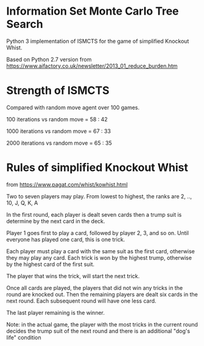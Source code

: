 Information Set Monte Carlo Tree Search
=======================================

Python 3 implementation of ISMCTS for the game of simplified Knockout Whist.

Based on Python 2.7 version from https://www.aifactory.co.uk/newsletter/2013_01_reduce_burden.htm

Strength of ISMCTS
==================
Compared with random move agent over 100 games.

100 iterations vs random move =  58 : 42

1000 iterations vs random move = 67 : 33

2000 iterations vs random move = 65 : 35

Rules of simplified Knockout Whist
==================================
from https://www.pagat.com/whist/kowhist.html

Two to seven players may play. From lowest to highest, the ranks are 2, .., 10, J, Q, K, A

In the first round, each player is dealt seven cards then a trump suit is
determine by the next card in the deck.

Player 1 goes first to play a card, followed by player 2, 3, and so on. Until
everyone has played one card, this is one trick.

Each player must play a card with the same suit as the first card, otherwise
they may play any card. Each trick is won by the highest trump, otherwise by
the highest card of the first suit.

The player that wins the trick, will start the next trick.

Once all cards are played, the players that did not win any tricks in the round
are knocked out. Then the remaining players are dealt six cards in
the next round. Each subsequent round will have one less card.

The last player remaining is the winner.

Note: in the actual game, the player with the most tricks in the current
round decides the trump suit of the next round and there is an additional
"dog's life" condition
